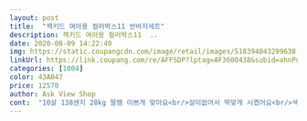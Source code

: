 ```yaml
---
layout: post 
title:  "잭키드 여아용 컬러박스11 반바지세트" 
description: 잭키드 여아용 컬러박스11  ..
date: 2020-08-09 14:22:49 
img: https://static.coupangcdn.com/image/retail/images/518394043299638-8c010fd7-f0ba-4ce4-9f36-b5252c80ce4a.jpg 
linkUrl: https://link.coupang.com/re/AFFSDP?lptag=AF3600438&subid=ahnPublicAsk&pageKey=207982865&itemId=616490503&vendorItemId=4654040286&traceid=V0-113-ccd871f22e007589 
categories: [1004] 
color: 43A047 
price: 12570 
author: Ask View Shop 
cont:  "10살 138센치 28kg 딸램 이쁘게 맞아요<br/>살이없어서 딱맞게 시켰어요<br/>색상도 예쁘고 아이가 좋아하네요<br/>생각대로 허리만 살짝 여유가 있고,, 아주, 크기않고<br/>일부러 연령보다 키가 많이, 커서 큰사이즈로 주문했습니다<br/>입을만 해요<br/>저렴한데 싸구려같아보이지 않아요<br/>편하게 잘입고있어요<br/>품질  가격대비 괜찮아요<br/>회면에서 보는거랑똑같아요<br/>" 
---
```

